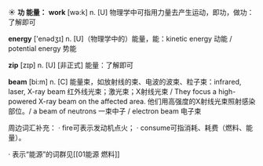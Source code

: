 ☀ <span class="category">**功 能量：**</span>
<span class="vocabulary">**work**</span> [wə:k] 
<span class="definition">n. [U] 物理学中可指用力量去产生运动，即功，做功：</span>了解即可

<span class="vocabulary">**energy**</span> ['enədӡɪ] 
<span class="definition">n. [U]（物理学中的）能量，能：</span>kinetic energy 动能 / potential energy 势能

<span class="vocabulary">**zip**</span> [zɪp] 
<span class="definition">n. [U] [非正式] 能量：</span>了解即可
           
<span class="vocabulary">**beam**</span> [bi:m]
<span class="definition">n. [C] 能量束，如放射线的束、电波的波束、粒子束：</span>infrared, laser, X-ray beam 红外线光束；激光束；X射线光束 / They focus a high-powered X-ray beam on the affected area. 他们用高强度的X射线光束照射感染部位。/ a beam of neutrons 一束中子 / electron beam 电子束

周边词汇补充：
· fire可表示发动机点火；
· consume可指消耗、耗费（燃料、能量）。

· 表示“能源”的词群见[[01能源 燃料]]
